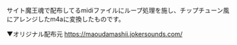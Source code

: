 サイト魔王魂で配布してるmidiファイルにループ処理を施し、チップチューン風にアレンジしたm4aに変換したものです。

▼オリジナル配布元
https://maoudamashii.jokersounds.com/